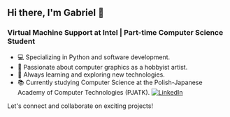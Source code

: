 ## Hi there, I'm Gabriel 👋

### Virtual Machine Support at Intel | Part-time Computer Science Student

- 💻 Specializing in Python and software development.
- 🎨 Passionate about computer graphics as a hobbyist artist.
- 🚀 Always learning and exploring new technologies.
- 📚 Currently studying Computer Science at the Polish-Japanese Academy of Computer Technologies (PJATK).
[![LinkedIn](https://img.shields.io/badge/LinkedIn-Connect-blue?style=for-the-badge&logo=linkedin)](https://www.linkedin.com/in/gabriel-francke-72259428a/)

Let's connect and collaborate on exciting projects!

